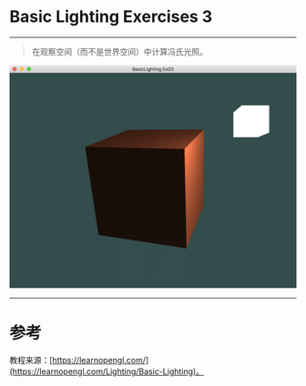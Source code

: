 # Basic Lighting Exercises 3

---

> 在观察空间（而不是世界空间）中计算冯氏光照。



![BasicLighting_Ex03.png](BasicLighting_Ex03.png)


---


# 参考
教程来源：[https://learnopengl.com/](https://learnopengl.com/Lighting/Basic-Lighting)。